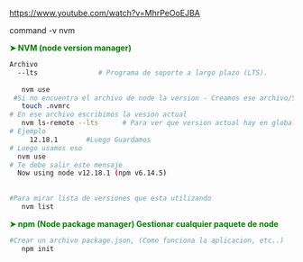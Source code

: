 https://www.youtube.com/watch?v=MhrPeOoEJBA

command -v nvm

 __<span style="color: green;">➤ NVM  (node version manager) </span>__    
```sh
Archivo
  --lts               # Programa de soporte a largo plazo (LTS).
  
   nvm use
 #Si no encuentra el archivo de node la version - Creamos ese archivo/Si no lo tiene pasamos a la siguiente   
   touch .nvmrc  
# En ese archivo escribimos la vesion actual 
   nvm ls-remote --lts      # Para ver que version actual hay en global
# Ejemplo 
     12.18.1       #Luego Guardamos 
# Luego usamos eso
  nvm use
# Te debe salir este mensaje 
  Now using node v12.18.1 (npm v6.14.5)
   
   
#Para mirar lista de versiones que esta utilizando
   nvm list

``` 


 __<span style="color: green;">➤ npm (Node package manager)  Gestionar cualquier paquete de node  </span>__    
```sh
#Crear un archivo package.json, (Como funciona la aplicacion, etc..)
   npm init 

``` 
